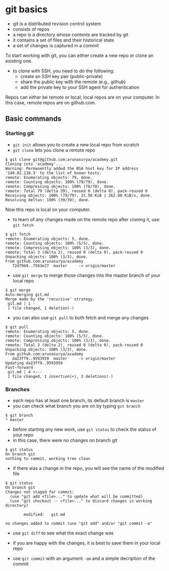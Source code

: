 # git basics

- git is a distributed revision control system
- consists of repos
- a repo is a directory whose contents are tracked by git
- it contains a set of files and their historical state
- a set of changes is captured in a commit

To start working with git, you can either create a new repo or clone an existing one.
- to clone with SSH, you need to do the following:
  - create an SSH key pair (public-private)
  - share the public key with the remote (e.g., github)
  - add the private key to your SSH agent for authentication

Repos can either be remote or local; local repos are on your computer.
In this case, remote repos are on github.com.

## Basic commands

### Starting git

- `git init` allows you to create a new local repo from scratch
- `git clone` lets you clone a remote repo

```
$ git clone git@github.com:arunasurya/academy.git
Cloning into 'academy'...
Warning: Permanently added the RSA host key for IP address '140.82.118.3' to the list of known hosts.
remote: Enumerating objects: 79, done.
remote: Counting objects: 100% (79/79), done.
remote: Compressing objects: 100% (78/78), done.
remote: Total 79 (delta 39), reused 0 (delta 0), pack-reused 0
Receiving objects: 100% (79/79), 21.50 KiB | 262.00 KiB/s, done.
Resolving deltas: 100% (39/39), done.
```
Now this repo is local on your computer.
- to learn of any changes made on the remote repo after cloning it, use `git fetch`
```
$ git fetch
remote: Enumerating objects: 5, done.
remote: Counting objects: 100% (5/5), done.
remote: Compressing objects: 100% (3/3), done.
remote: Total 3 (delta 2), reused 0 (delta 0), pack-reused 0
Unpacking objects: 100% (3/3), done.
From github.com:arunasurya/academy
   72d79b0..7563e27  master     -> origin/master
```

- use `git merge` to merge those changes into the master branch of your local repo
```
$ git merge
Auto-merging git.md
Merge made by the 'recursive' strategy.
 git.md | 1 -
 1 file changed, 1 deletion(-)
```
- you can also use `git pull` to both fetch and merge any changes
```
$ git pull
remote: Enumerating objects: 5, done.
remote: Counting objects: 100% (5/5), done.
remote: Compressing objects: 100% (3/3), done.
remote: Total 3 (delta 2), reused 0 (delta 0), pack-reused 0
Unpacking objects: 100% (3/3), done.
From github.com:arunasurya/academy
   da23ff9..9593959  master     -> origin/master
Updating da23ff9..9593959
Fast-forward
 git.md | 4 +---
 1 file changed, 1 insertion(+), 3 deletions(-)
```

### Branches

- each repo has at least one branch; its default branch is `master`
- you can check what branch you are on by typing `git branch`
```
$ git branch
* master
```

- before starting any new work, use `git status` to check the status of your repo
- in this case, there were no changes on branch git
```
$ git status
On branch git
nothing to commit, working tree clean
```
- if there was a change in the repo, you will see the name of the modified file
```
$ git status
On branch git
Changes not staged for commit:
  (use "git add <file>..." to update what will be committed)
  (use "git checkout -- <file>..." to discard changes in working directory)

        modified:   git.md

no changes added to commit (use "git add" and/or "git commit -a"
```
- use `git diff` to see what the exact change was

- if you are happy with the changes, it is best to save them in your local repo
- use `git commit` with an argument `-am` and a simple decription of the commit
